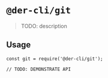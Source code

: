 # `@der-cli/git`

> TODO: description

## Usage

```
const git = require('@der-cli/git');

// TODO: DEMONSTRATE API
```
